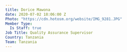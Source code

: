 ```yaml
---
title: Dorice Mawona
date: 2020-07-02 18:06:00 Z
Photo: "https://cdn.hotosm.org/website/IMG_9281.JPG"
Member Type:
  Is Staff: true
Job Title: Quality Assurance Supervisor
Country: Tanzania
Team: Tanzania
---
```



